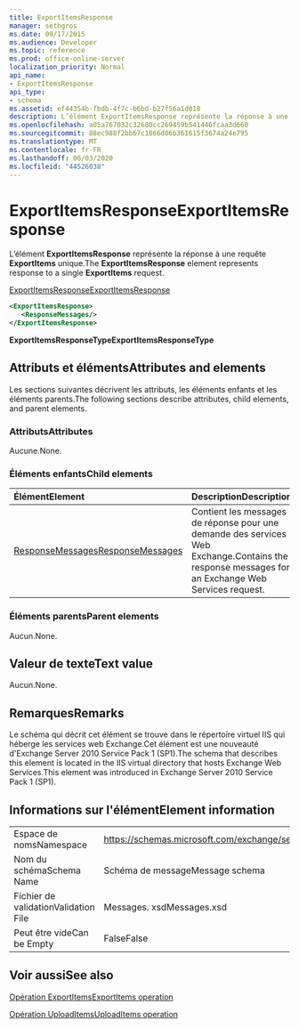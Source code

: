 ```yaml
---
title: ExportItemsResponse
manager: sethgros
ms.date: 09/17/2015
ms.audience: Developer
ms.topic: reference
ms.prod: office-online-server
localization_priority: Normal
api_name:
- ExportItemsResponse
api_type:
- schema
ms.assetid: ef44354b-fbdb-4f7c-b6bd-b27f56a1d018
description: L’élément ExportItemsResponse représente la réponse à une requête ExportItems unique.
ms.openlocfilehash: a05a767032c32680cc269459b541446fcaa3d660
ms.sourcegitcommit: 88ec988f2bb67c1866d06b361615f3674a24e795
ms.translationtype: MT
ms.contentlocale: fr-FR
ms.lasthandoff: 06/03/2020
ms.locfileid: "44526038"
---
```

# <a name="exportitemsresponse"></a><span data-ttu-id="89058-103">ExportItemsResponse</span><span class="sxs-lookup"><span data-stu-id="89058-103">ExportItemsResponse</span></span>

<span data-ttu-id="89058-104">L’élément **ExportItemsResponse** représente la réponse à une requête **ExportItems** unique.</span><span class="sxs-lookup"><span data-stu-id="89058-104">The **ExportItemsResponse** element represents response to a single **ExportItems** request.</span></span> 
  
[<span data-ttu-id="89058-105">ExportItemsResponse</span><span class="sxs-lookup"><span data-stu-id="89058-105">ExportItemsResponse</span></span>](exportitemsresponse.md)
  
```XML
<ExportItemsResponse>
   <ResponseMessages/>
</ExportItemsResponse>
```

 <span data-ttu-id="89058-106">**ExportItemsResponseType**</span><span class="sxs-lookup"><span data-stu-id="89058-106">**ExportItemsResponseType**</span></span>
## <a name="attributes-and-elements"></a><span data-ttu-id="89058-107">Attributs et éléments</span><span class="sxs-lookup"><span data-stu-id="89058-107">Attributes and elements</span></span>

<span data-ttu-id="89058-108">Les sections suivantes décrivent les attributs, les éléments enfants et les éléments parents.</span><span class="sxs-lookup"><span data-stu-id="89058-108">The following sections describe attributes, child elements, and parent elements.</span></span>
  
### <a name="attributes"></a><span data-ttu-id="89058-109">Attributs</span><span class="sxs-lookup"><span data-stu-id="89058-109">Attributes</span></span>

<span data-ttu-id="89058-110">Aucune.</span><span class="sxs-lookup"><span data-stu-id="89058-110">None.</span></span>
  
### <a name="child-elements"></a><span data-ttu-id="89058-111">Éléments enfants</span><span class="sxs-lookup"><span data-stu-id="89058-111">Child elements</span></span>

|<span data-ttu-id="89058-112">**Élément**</span><span class="sxs-lookup"><span data-stu-id="89058-112">**Element**</span></span>|<span data-ttu-id="89058-113">**Description**</span><span class="sxs-lookup"><span data-stu-id="89058-113">**Description**</span></span>|
|:-----|:-----|
|[<span data-ttu-id="89058-114">ResponseMessages</span><span class="sxs-lookup"><span data-stu-id="89058-114">ResponseMessages</span></span>](responsemessages.md) <br/> |<span data-ttu-id="89058-115">Contient les messages de réponse pour une demande des services Web Exchange.</span><span class="sxs-lookup"><span data-stu-id="89058-115">Contains the response messages for an Exchange Web Services request.</span></span>  <br/> |
   
### <a name="parent-elements"></a><span data-ttu-id="89058-116">Éléments parents</span><span class="sxs-lookup"><span data-stu-id="89058-116">Parent elements</span></span>

<span data-ttu-id="89058-117">Aucun.</span><span class="sxs-lookup"><span data-stu-id="89058-117">None.</span></span>
  
## <a name="text-value"></a><span data-ttu-id="89058-118">Valeur de texte</span><span class="sxs-lookup"><span data-stu-id="89058-118">Text value</span></span>

<span data-ttu-id="89058-119">Aucun.</span><span class="sxs-lookup"><span data-stu-id="89058-119">None.</span></span>
  
## <a name="remarks"></a><span data-ttu-id="89058-120">Remarques</span><span class="sxs-lookup"><span data-stu-id="89058-120">Remarks</span></span>

<span data-ttu-id="89058-121">Le schéma qui décrit cet élément se trouve dans le répertoire virtuel IIS qui héberge les services web Exchange.Cet élément est une nouveauté d'Exchange Server 2010 Service Pack 1 (SP1).</span><span class="sxs-lookup"><span data-stu-id="89058-121">The schema that describes this element is located in the IIS virtual directory that hosts Exchange Web Services.This element was introduced in Exchange Server 2010 Service Pack 1 (SP1).</span></span>
  
## <a name="element-information"></a><span data-ttu-id="89058-122">Informations sur l'élément</span><span class="sxs-lookup"><span data-stu-id="89058-122">Element information</span></span>

|||
|:-----|:-----|
|<span data-ttu-id="89058-123">Espace de noms</span><span class="sxs-lookup"><span data-stu-id="89058-123">Namespace</span></span>  <br/> |https://schemas.microsoft.com/exchange/services/2006/messages  <br/> |
|<span data-ttu-id="89058-124">Nom du schéma</span><span class="sxs-lookup"><span data-stu-id="89058-124">Schema Name</span></span>  <br/> |<span data-ttu-id="89058-125">Schéma de message</span><span class="sxs-lookup"><span data-stu-id="89058-125">Message schema</span></span>  <br/> |
|<span data-ttu-id="89058-126">Fichier de validation</span><span class="sxs-lookup"><span data-stu-id="89058-126">Validation File</span></span>  <br/> |<span data-ttu-id="89058-127">Messages. xsd</span><span class="sxs-lookup"><span data-stu-id="89058-127">Messages.xsd</span></span>  <br/> |
|<span data-ttu-id="89058-128">Peut être vide</span><span class="sxs-lookup"><span data-stu-id="89058-128">Can be Empty</span></span>  <br/> |<span data-ttu-id="89058-129">False</span><span class="sxs-lookup"><span data-stu-id="89058-129">False</span></span>  <br/> |
   
## <a name="see-also"></a><span data-ttu-id="89058-130">Voir aussi</span><span class="sxs-lookup"><span data-stu-id="89058-130">See also</span></span>



[<span data-ttu-id="89058-131">Opération ExportItems</span><span class="sxs-lookup"><span data-stu-id="89058-131">ExportItems operation</span></span>](exportitems-operation.md)
  
[<span data-ttu-id="89058-132">Opération UploadItems</span><span class="sxs-lookup"><span data-stu-id="89058-132">UploadItems operation</span></span>](uploaditems-operation.md)


